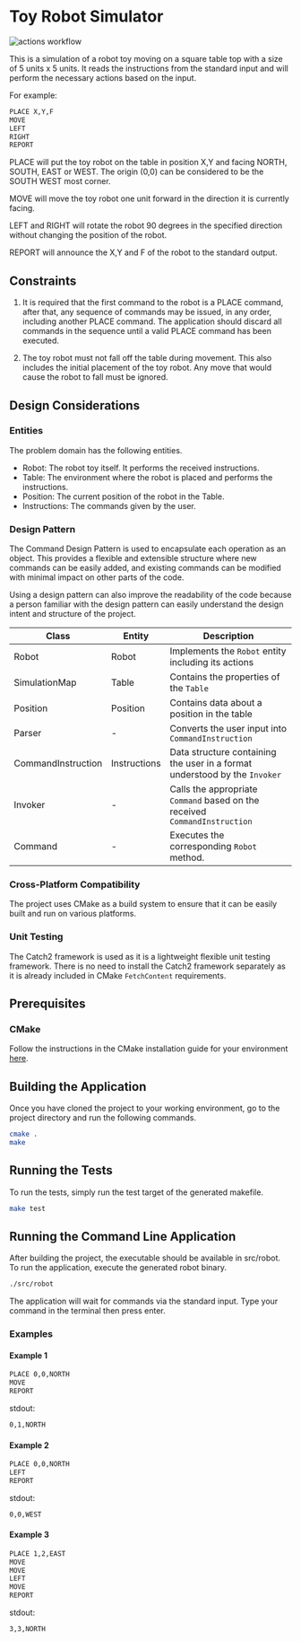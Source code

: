 # Toy Robot Simulator

![actions workflow](https://github.com/donfiguerres/toy-robot-simulator/actions/workflows/cmake.yml/badge.svg)

This is a simulation of a robot toy moving on a square table top with a size of
5 units x 5 units. It reads the instructions from the standard input and will
perform the necessary actions based on the input.

For example:

```bash
PLACE X,Y,F
MOVE
LEFT
RIGHT
REPORT
```

PLACE will put the toy robot on the table in position X,Y and facing NORTH,
SOUTH, EAST or WEST. The origin (0,0) can be considered to be the SOUTH WEST
most corner.

MOVE will move the toy robot one unit forward in the direction it is currently
facing.

LEFT and RIGHT will rotate the robot 90 degrees in the specified direction
without changing the position of the robot.

REPORT will announce the X,Y and F of the robot to the standard output.

## Constraints

1. It is required that the first command to the robot is a PLACE command, after
that, any sequence of commands may be issued, in any order, including another
PLACE command. The application should discard all commands in the sequence
until a valid PLACE command has been executed.

2. The toy robot must not fall off the table during movement. This also
includes the initial placement of the toy robot. Any move that would cause the
robot to fall must be ignored.

## Design Considerations

### Entities

The problem domain has the following entities.

- Robot: The robot toy itself. It performs the received instructions.
- Table: The environment where the robot is placed and performs the
instructions.
- Position: The current position of the robot in the Table.
- Instructions: The commands given by the user.

### Design Pattern

The Command Design Pattern is used to encapsulate each operation as an object.
This provides a flexible and extensible structure where new commands can be
easily added, and existing commands can be modified with minimal impact on
other parts of the code.

Using a design pattern can also improve the readability of the code because a
person familiar with the design pattern can easily understand the design intent
and structure of the project.

| Class              | Entity       | Description                                                                     |
| ------------------ | -----------  | ------------------------------------------------------------------------------- |
| Robot              | Robot        | Implements the `Robot` entity including its actions                             |
| SimulationMap      | Table        | Contains the properties of the `Table`                                          |
| Position           | Position     | Contains data about a position in the table                                     |
| Parser             | -            | Converts the user input into `CommandInstruction`                               |
| CommandInstruction | Instructions | Data structure containing the user in a format understood by the `Invoker` |
| Invoker            | -            | Calls the appropriate `Command` based on the received `CommandInstruction`           |
| Command            | -            | Executes the corresponding `Robot` method.                                                |

### Cross-Platform Compatibility

The project uses CMake as a build system to ensure that it can be easily built
and run on various platforms.

### Unit Testing

The Catch2 framework is used as it is a lightweight flexible unit testing
framework. There is no need to install the Catch2 framework separately as it is
already included in CMake `FetchContent` requirements.

## Prerequisites

### CMake

Follow the instructions in the CMake installation guide for your environment
[here](https://cmake.org/install/).

## Building the Application

Once you have cloned the project to your working environment, go to the
project directory and run the following commands.

```bash
cmake .
make
```

## Running the Tests

To run the tests, simply run the test target of the generated makefile.

```bash
make test
```

## Running the Command Line Application

After building the project, the executable should be available in src/robot.
To run the application, execute the generated robot binary.

```bash
./src/robot
```

The application will wait for commands via the standard input. Type your command
in the terminal then press enter.

### Examples

#### Example 1

```bash
PLACE 0,0,NORTH
MOVE
REPORT
```

stdout:

```bash
0,1,NORTH
```

#### Example 2

```bash
PLACE 0,0,NORTH
LEFT
REPORT
```

stdout:

```bash
0,0,WEST
```

#### Example 3

```bash
PLACE 1,2,EAST
MOVE
MOVE
LEFT
MOVE
REPORT
```

stdout:

```bash
3,3,NORTH
```
